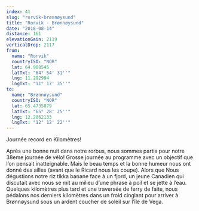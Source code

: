 ```yaml
---
index: 41
slug: "rorvik-brønnøysund"
title: "Rorvik - Brønnøysund"
date: "2018-08-14"
distance: 161
elevationGain: 2119
verticalDrop: 2117
from:
  name: "Rorvik"
  countryISO: "NOR"
  lat: 64.908545
  latTxt: "64° 54' 31''"
  lng: 11.292994
  lngTxt: "11° 17' 35''"
to:
  name: "Brønnøysund"
  countryISO: "NOR"
  lat: 65.4735879
  latTxt: "65° 28' 25''"
  lng: 12.2062133
  lngTxt: "12° 12' 22''"
---
```


Journée record en Kilomètres!

Après une bonne nuit dans notre rorbus, nous sommes partis pour notre 38eme journée de vélo! Grosse journée au programme avec un objectif que l’on pensait inatteignable. Mais le beau temps et la bonne humeur nous ont donné des ailles (avant que le Ricard nous les coupe). Alors que Nous dégustions notre riz tikka banane face à un fjord, un jeune Canadien qui discutait avec nous se mit au milieu d’une phrase à poil et se jette à l’eau. Quelques kilomètres plus tard et une traversée de ferry de faite, nous pédalons nos derniers kilomètres dans un froid cinglant pour arriver à Brønnøysund sous un ardent coucher de soleil sur l’île de Vega.
